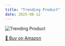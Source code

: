 ```yaml
---
title: "Trending Product"
date: 2025-08-12
---
```


<img src="" alt="Trending Product" style="max-width:100%;"/>

[🛒 Buy on Amazon](?tag=dineshtechblo-21)